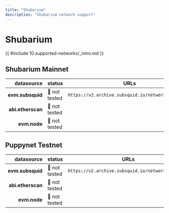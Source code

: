 ```yaml
---
title: "Shubarium"
description: "Shubarium network support"
---
```


<!-- markdownlint-disable single-h1 heading-increment no-inline-html -->

# Shubarium

{{ #include 10.supported-networks/_intro.md }}

## Shubarium Mainnet

|        datasource | status        | URLs                                               |
| -----------------:|:------------- | -------------------------------------------------- |
|  **evm.subsquid** | 🤔 not tested | `https://v2.archive.subsquid.io/network/shibarium` |
| **abi.etherscan** | 🤔 not tested |                                                    |
|      **evm.node** | 🤔 not tested |                                                    |

## Puppynet Testnet

|        datasource | status        | URLs                                              |
| -----------------:|:------------- | ------------------------------------------------- |
|  **evm.subsquid** | 🤔 not tested | `https://v2.archive.subsquid.io/network/puppynet` |
| **abi.etherscan** | 🤔 not tested |                                                   |
|      **evm.node** | 🤔 not tested |                                                   |
